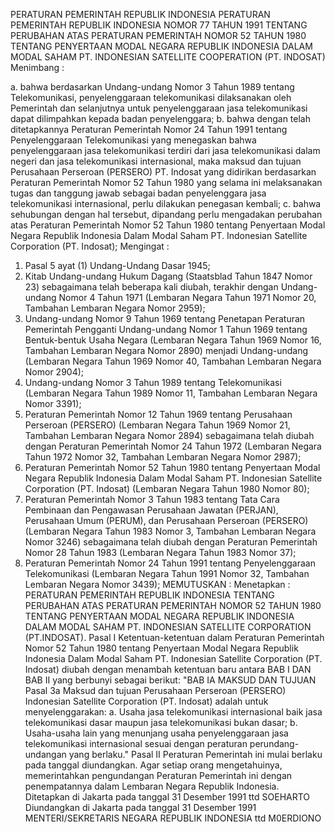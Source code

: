  PERATURAN PEMERINTAH REPUBLIK INDONESIA PERATURAN PEMERINTAH REPUBLIK INDONESIA NOMOR 77 TAHUN 1991 TENTANG PERUBAHAN ATAS PERATURAN PEMERINTAH NOMOR 52 TAHUN 1980 TENTANG PENYERTAAN MODAL NEGARA REPUBLIK INDONESIA DALAM MODAL SAHAM PT. INDONESIAN SATELLITE COOPERATION (PT. INDOSAT)
Menimbang :

a. bahwa berdasarkan Undang-undang Nomor 3 Tahun 1989 tentang Telekomunikasi, penyelenggaraan telekomunikasi dilaksanakan oleh Pemerintah dan selanjutnya untuk penyelenggaraan jasa telekomunikasi dapat dilimpahkan kepada badan penyelenggara;
b. bahwa dengan telah ditetapkannya Peraturan Pemerintah Nomor 24 Tahun 1991 tentang Penyelenggaraan Telekomunikasi yang menegaskan bahwa penyelenggaraan jasa telekomunikasi terdiri dari jasa telekomunikasi dalam negeri dan jasa telekomunikasi internasional, maka maksud dan tujuan Perusahaan Perseroan (PERSERO) PT. Indosat yang didirikan berdasarkan Peraturan Pemerintah Nomor 52 Tahun 1980 yang selama ini melaksanakan tugas dan tanggung jawab sebagai badan penyelenggara jasa telekomunikasi internasional, perlu dilakukan penegasan kembali;
c. bahwa sehubungan dengan hal tersebut, dipandang perlu mengadakan perubahan atas Peraturan Pemerintah Nomor 52 Tahun 1980 tentang Penyertaan Modal Negara Republik Indonesia Dalam Modal Saham PT. Indonesian Satellite Corporation (PT. Indosat);
Mengingat :

1. Pasal 5 ayat (1) Undang-Undang Dasar 1945;
2. Kitab Undang-undang Hukum Dagang (Staatsblad Tahun 1847 Nomor 23) sebagaimana telah beberapa kali diubah, terakhir dengan Undang-undang Nomor 4 Tahun 1971 (Lembaran Negara Tahun 1971 Nomor 20, Tambahan Lembaran Negara Nomor 2959);
3. Undang-undang Nomor 9 Tahun 1969 tentang Penetapan Peraturan Pemerintah Pengganti Undang-undang Nomor 1 Tahun 1969 tentang Bentuk-bentuk Usaha Negara (Lembaran Negara Tahun 1969 Nomor 16, Tambahan Lembaran Negara Nomor 2890) menjadi Undang-undang (Lembaran Negara Tahun 1969 Nomor 40, Tambahan Lembaran Negara Nomor 2904);
4. Undang-undang Nomor 3 Tahun 1989 tentang Telekomunikasi (Lembaran Negara Tahun 1989 Nomor 11, Tambahan Lembaran Negara Nomor 3391);
5. Peraturan Pemerintah Nomor 12 Tahun 1969 tentang Perusahaan Perseroan (PERSERO) (Lembaran Negara Tahun 1969 Nomor 21, Tambahan Lembaran Negara Nomor 2894) sebagaimana telah diubah dengan Peraturan Pemerintah Nomor 24 Tahun 1972 (Lembaran Negara Tahun 1972 Nomor 32, Tambahan Lembaran Negara Nomor 2987);
6. Peraturan Pemerintah Nomor 52 Tahun 1980 tentang Penyertaan Modal Negara Republik Indonesia Dalam Modal Saham PT. Indonesian Satellite Corporation (PT. Indosat) (Lembaran Negara Tahun 1980 Nomor 80);
7. Peraturan Pemerintah Nomor 3 Tahun 1983 tentang Tata Cara Pembinaan dan Pengawasan Perusahaan Jawatan (PERJAN), Perusahaan Umum (PERUM), dan Perusahaan Perseroan (PERSERO) (Lembaran Negara Tahun 1983 Nomor 3, Tambahan Lembaran Negara Nomor 3246) sebagaimana telah diubah dengan Peraturan Pemerintah Nomor 28 Tahun 1983 (Lembaran Negara Tahun 1983 Nomor 37);
8. Peraturan Pemerintah Nomor 24 Tahun 1991 tentang Penyelenggaraan Telekomunikasi (Lembaran Negara Tahun 1991 Nomor 32, Tambahan Lembaran Negara Nomor 3439);
MEMUTUSKAN :
 Menetapkan : PERATURAN PEMERINTAH REPUBLIK INDONESIA TENTANG PERUBAHAN ATAS PERATURAN PEMERINTAH NOMOR 52 TAHUN 1980 TENTANG PENYERTAAN MODAL NEGARA REPUBLIK INDONESIA DALAM MODAL SAHAM PT. INDONESIAN SATELLITE CORPORATION (PT.INDOSAT).
Pasal I
Ketentuan-ketentuan dalam Peraturan Pemerintah Nomor 52 Tahun 1980 tentang Penyertaan Modal Negara Republik Indonesia Dalam Modal Saham PT. Indonesian Satellite Corporation (PT. Indosat) diubah dengan menambah ketentuan baru antara BAB I DAN BAB II yang berbunyi sebagai berikut: "BAB IA MAKSUD DAN TUJUAN Pasal 3a Maksud dan tujuan Perusahaan Perseroan (PERSERO) Indonesian Satellite Corporation (PT. Indosat) adalah untuk menyelenggarakan:
a. Usaha jasa telekomunikasi internasional baik jasa telekomunikasi dasar maupun jasa telekomunikasi bukan dasar;
b. Usaha-usaha lain yang menunjang usaha penyelenggaraan jasa telekomunikasi internasional sesuai dengan peraturan perundang-undangan yang berlaku."
Pasal II
Peraturan Pemerintah ini mulai berlaku pada tanggal diundangkan.
Agar setiap orang mengetahuinya, memerintahkan pengundangan Peraturan Pemerintah ini dengan penempatannya dalam Lembaran Negara Republik Indonesia. Ditetapkan di Jakarta pada tanggal 31 Desember 1991 ttd SOEHARTO Diundangkan di Jakarta pada tanggal 31 Desember 1991 MENTERI/SEKRETARIS NEGARA REPUBLIK INDONESIA ttd M0ERDIONO